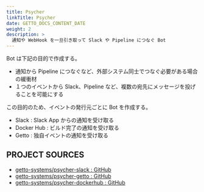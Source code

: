 ```yaml
---
title: Psycher
linkTitle: Psycher
date: GETTO_DOCS_CONTENT_DATE
weight: 2
description: >
  通知や WebHook を一旦引き取って Slack や Pipeline につなぐ Bot
---
```


Bot は下記の目的で作成する。

- 通知から Pipeline につなぐなど、外部システム同士でつなぐ必要がある場合の緩衝材
- １つのイベントから Slack、Pipeline など、複数の宛先にメッセージを投げることを可能にする

この目的のため、イベントの発行元ごとに Bot を作成する。

- Slack : Slack App からの通知を受け取る
- Docker Hub : ビルド完了の通知を受け取る
- Getto : 独自イベントの通知を受け取る

## PROJECT SOURCES

- [getto-systems/psycher-slack : GitHub](https://github.com/getto-systems/psycher-slack)
- [getto-systems/psycher-getto : GitHub](https://github.com/getto-systems/psycher-getto)
- [getto-systems/psycher-dockerhub : GitHub](https://github.com/getto-systems/psycher-dockerhub)
